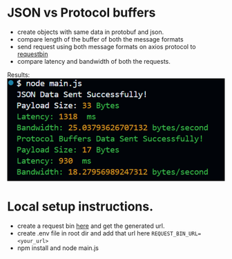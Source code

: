 # JSON vs Protocol buffers

- create objects with same data in protobuf and json.
- compare length of the buffer of both the message formats 
- send request using both message formats on axios protocol to [requestbin](https://pipedream.com/requestbin)
- compare latency and bandwidth of both the requests.

Results:
![alt text](image.png)

# Local setup instructions.
- create a request bin [here](https://pipedream.com/requestbin) and get the generated url.
- create .env file in root dir and add that url here `REQUEST_BIN_URL=<your_url>`
- npm install and node main.js


